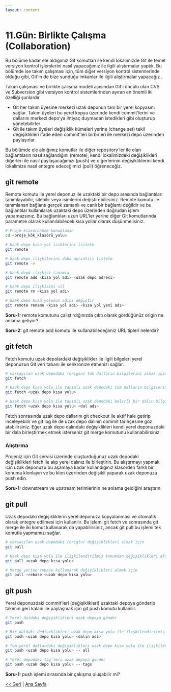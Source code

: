 ```yaml
---
layout: content
---
```


# 11.Gün: Birlikte Çalışma \(Collaboration\)

Bu bölüme kadar ele aldığımız Git komutları ile kendi lokalimizde Git ile temel versiyon kontrol işlemlerini nasıl yapacağımız ile ilgili alıştırmalar yaptık. Bu bölümde ise takım çalışması için, tüm diğer versiyon kontrol sistemlerinde olduğu gibi, Git'in de bize sunduğu imkanlar ile ilgili alıştırmalar yapacağız .

Takım çalışması ve birlikte çalışma modeli açısından Git'i öncülü olan CVS ve Subversion gibi versiyon kontrol sistemlerinden ayıran en önemli iki özelliği şunlardır

* Git her takım üyesine merkezi uzak deponun tam bir yerel kopyasını sağlar. Takım üyeleri bu yerel kopya üzerinde kendi commit'lerini ve dallarını merkezi depo’ya ihtiyaç duymadan istedikleri gibi oluşturup yönetebilirler
* Git ile takım üyeleri değişiklik kümeleri yerine \(change set\) tekil değişiklikleri ifade eden commit'leri birbirleri ile merkezi depo üzerinden paylaşırlar.

Bu bölümde ele aldığımız komutlar ile diğer repository'ler ile olan bağlantıların nasıl sağlandığını \(remote\), kendi lokalimizdeki değişiklikleri diğerleri ile nasıl paylaşacağımızı \(push\) ve diğerlerinin değişikliklerini kendi lokalimize nasıl entegre edeceğimizi \(pull\) öğreneceğiz.

## git remote

Remote komutu ile yerel deponuz ile uzaktaki bir depo arasında bağlantıları tanımlayabilir, silebilir veya isimlerini değiştirebilirsiniz. Remote komutu ile tanımlanan bağlantı gerçek zamanlı ve canlı bir bağlantı değildir ve bu bağlantılar kullanılarak uzaktaki depo üzerinden doğrudan işlem yapamazsınız. Bu bağlantıları uzun URL'ler yerine diğer Git komutlarında parametre olarak kullanılabilecek kısa yollar olarak düşünmelisiniz.

```bash
# Proje klasörünüze konumlanın
cd <proje_kök_klasörü_yolu>

# Uzak depo kısa yol isimlerini listele
git remote

# Uzak depo ilişkilerini daha ayrıntılı listele
git remote -v

# Uzak depo ilişkisi tanımla
git remote add <kısa yol adı> <uzak depo adresi>

# Uzak depo ilişkisini sil
git remote rm <kısa yol adı>

# Uzak depo kısa yolunun adını değiştir
git remote rename <kısa yol adı> <kısa yol yeni adı>
```

**Soru-1:** remote komutunu çalıştırdığınızda çıktı olarak gördüğünüz origin ne anlama geliyor?

**Soru-2:** git remote add komutu ile kullanabileceğimiz URL tipleri nelerdir?

## git fetch

Fetch komutu uzak depolardaki değişiklikler ile ilgili bilgeleri yerel deponuzun Git veri tabanı ile senkronize etmenizi sağlar.

```bash
# varsayılan uzak depodaki (origin) tüm dalların bilgilerini almak için
git fetch

# Uzak depo kısa yolu ile tanımlı uzak depodaki tüm dalların bilgilerini almak için
git fetch <uzak depo kısa yolu>

# Uzak depo kısa yolu ile tanımlı uzak depodaki belirli bir dalın bilgilerini almak için
git fetch <uzak depo kısa yolu> <dal adı>
```

Fetch sonrasında uzak depo dallarını git checkout ile aktif hale getirip inceleyebilir ve git log ile de uzak depo dalının commit tarihçesine göz atabilirsiniz. Eğer uzak depo dalındaki değişiklikleri kendi yerel deponuzdaki bir dala birleştirmek etmek isterseniz git merge komutunu kullanabilirsiniz.

### Alıştırma

Projeniz için Git servisi üzerinde oluşturduğunuz uzak depodaki değişiklikleri fetch ile alıp yerel dalınız ile birleştirin. Bu alıştırmayı yapmak için uzak deponuzu bu aşamaya kadar kullandığınız klasörden farklı bir konuma klonlayın ve bu klon üzerinden değişikli yaparak uzak deponuza push edin.

**Soru-1:** downstream ve upstream terimlerinin ne anlama geldiğini araştırın.

## git pull

Uzak depodaki değişikliklerin yerel deponuza kopyalanması ve otomatik olarak entegre edilmesi için kullanılır. Bu işlemi git fetch ve sonrasında git merge ile iki komut kullanarak da yapabilirsiniz, ancak git pull bu işlemi tek komutla yapmamızı sağlar.

```bash
# varsayılan uzak depodaki (origin) değişiklikleri almak için
git pull

# Uzak depo kısa yolu ile ilişkilendirilmiş konumdan değişiklikleri almak için
git pull <uzak depo kısa yolu>

# Merge yerine rebase kullanarak değişiklikleri almak için
git pull –rebase <uzak depo kısa yolu>
```

## git push

Yerel deponuzdaki commit'leri \(değişiklikleri\) uzaktaki depoya gönderip takımın geri kalanı ile paylaşmak için git push komutu kullanılır.

```bash
# Yerel daldaki değişiklikleri uzak depoya gönder
git push

# Bir daldaki değişiklikleri uzak depo kısa yolu ile ilişkilendirilmiş uzak depoya gönder
git push <uzak depo kısa yolu> <dalın adı>

# Tüm yerel dallardaki değişiklikleri uzak depo kısa yolu ile ilişkilendirilmiş uzak depoya gönder
git push <uzak depo kısa yolu> -- all

# Yerel depodaki tag’leri uzak depoya gönder
git push <uzak depo kısa yolu> -- tags
```

**Soru-1:** push işlemi sırasında bir çakışma oluşabilir mi?

[&lt;&lt; Geri](gun_10.md) \| [Ana Sayfa](./)
